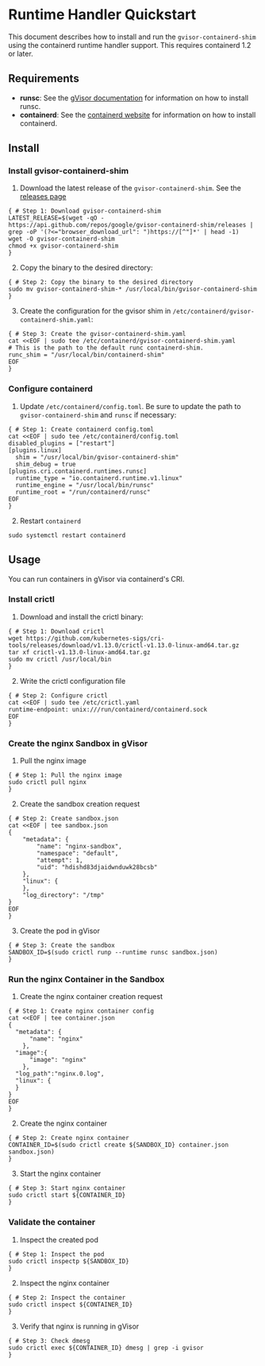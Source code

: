 # Runtime Handler Quickstart

This document describes how to install and run the `gvisor-containerd-shim`
using the containerd runtime handler support. This requires containerd 1.2 or
later.

## Requirements

- **runsc**: See the [gVisor documentation](https://github.com/google/gvisor) for information on how to install runsc.
- **containerd**: See the [containerd website](https://containerd.io/) for information on how to install containerd.

## Install

### Install gvisor-containerd-shim

1. Download the latest release of the `gvisor-containerd-shim`. See the
   [releases page](https://github.com/google/gvisor-containerd-shim/releases)

[embedmd]:# (../test/e2e/shim-install.sh shell /{ # Step 1/ /^}/)
```shell
{ # Step 1: Download gvisor-containerd-shim
LATEST_RELEASE=$(wget -qO - https://api.github.com/repos/google/gvisor-containerd-shim/releases | grep -oP '(?<="browser_download_url": ")https://[^"]*' | head -1)
wget -O gvisor-containerd-shim
chmod +x gvisor-containerd-shim
}
```

2. Copy the binary to the desired directory:

[embedmd]:# (../test/e2e/shim-install.sh shell /{ # Step 2/ /^}/)
```shell
{ # Step 2: Copy the binary to the desired directory
sudo mv gvisor-containerd-shim-* /usr/local/bin/gvisor-containerd-shim
}
```

3. Create the configuration for the gvisor shim in
   `/etc/containerd/gvisor-containerd-shim.yaml`:

[embedmd]:# (../test/e2e/shim-install.sh shell /{ # Step 3/ /^}/)
```shell
{ # Step 3: Create the gvisor-containerd-shim.yaml
cat <<EOF | sudo tee /etc/containerd/gvisor-containerd-shim.yaml
# This is the path to the default runc containerd-shim.
runc_shim = "/usr/local/bin/containerd-shim"
EOF
}
```

### Configure containerd

1. Update `/etc/containerd/config.toml`. Be sure to update the path to
   `gvisor-containerd-shim` and `runsc` if necessary:

[embedmd]:# (../test/e2e/runtime-handler/install.sh shell /{ # Step 1/ /^}/)
```shell
{ # Step 1: Create containerd config.toml
cat <<EOF | sudo tee /etc/containerd/config.toml
disabled_plugins = ["restart"]
[plugins.linux]
  shim = "/usr/local/bin/gvisor-containerd-shim"
  shim_debug = true
[plugins.cri.containerd.runtimes.runsc]
  runtime_type = "io.containerd.runtime.v1.linux"
  runtime_engine = "/usr/local/bin/runsc"
  runtime_root = "/run/containerd/runsc"
EOF
}
```

2. Restart `containerd`

```shell
sudo systemctl restart containerd
```

## Usage

You can run containers in gVisor via containerd's CRI.

### Install crictl

1. Download and install the crictl binary:

[embedmd]:# (../test/e2e/crictl-install.sh shell /{ # Step 1/ /^}/)
```shell
{ # Step 1: Download crictl
wget https://github.com/kubernetes-sigs/cri-tools/releases/download/v1.13.0/crictl-v1.13.0-linux-amd64.tar.gz
tar xf crictl-v1.13.0-linux-amd64.tar.gz
sudo mv crictl /usr/local/bin
}
```

2. Write the crictl configuration file

[embedmd]:# (../test/e2e/crictl-install.sh shell /{ # Step 2/ /^}/)
```shell
{ # Step 2: Configure crictl
cat <<EOF | sudo tee /etc/crictl.yaml
runtime-endpoint: unix:///run/containerd/containerd.sock
EOF
}
```

### Create the nginx Sandbox in gVisor

1. Pull the nginx image

[embedmd]:# (../test/e2e/runtime-handler/usage.sh shell /{ # Step 1/ /^}/)
```shell
{ # Step 1: Pull the nginx image
sudo crictl pull nginx
}
```

2. Create the sandbox creation request

[embedmd]:# (../test/e2e/runtime-handler/usage.sh shell /{ # Step 2/ /^EOF\n}/)
```shell
{ # Step 2: Create sandbox.json
cat <<EOF | tee sandbox.json
{
    "metadata": {
        "name": "nginx-sandbox",
        "namespace": "default",
        "attempt": 1,
        "uid": "hdishd83djaidwnduwk28bcsb"
    },
    "linux": {
    },
    "log_directory": "/tmp"
}
EOF
}
```

3. Create the pod in gVisor

[embedmd]:# (../test/e2e/runtime-handler/usage.sh shell /{ # Step 3/ /^}/)
```shell
{ # Step 3: Create the sandbox
SANDBOX_ID=$(sudo crictl runp --runtime runsc sandbox.json)
}
```

### Run the nginx Container in the Sandbox

1. Create the nginx container creation request

[embedmd]:# (../test/e2e/run-container.sh shell /{ # Step 1/ /^EOF\n}/)
```shell
{ # Step 1: Create nginx container config
cat <<EOF | tee container.json
{
  "metadata": {
      "name": "nginx"
    },
  "image":{
      "image": "nginx"
    },
  "log_path":"nginx.0.log",
  "linux": {
  }
}
EOF
}
```

2. Create the nginx container

[embedmd]:# (../test/e2e/run-container.sh shell /{ # Step 2/ /^}/)
```shell
{ # Step 2: Create nginx container
CONTAINER_ID=$(sudo crictl create ${SANDBOX_ID} container.json sandbox.json)
}
```

3. Start the nginx container

[embedmd]:# (../test/e2e/run-container.sh shell /{ # Step 3/ /^}/)
```shell
{ # Step 3: Start nginx container
sudo crictl start ${CONTAINER_ID}
}
```

### Validate the container

1. Inspect the created pod

[embedmd]:# (../test/e2e/validate.sh shell /{ # Step 1/ /^}/)
```shell
{ # Step 1: Inspect the pod
sudo crictl inspectp ${SANDBOX_ID}
}
```

2. Inspect the nginx container

[embedmd]:# (../test/e2e/validate.sh shell /{ # Step 2/ /^}/)
```shell
{ # Step 2: Inspect the container
sudo crictl inspect ${CONTAINER_ID}
}
```

3. Verify that nginx is running in gVisor

[embedmd]:# (../test/e2e/validate.sh shell /{ # Step 3/ /^}/)
```shell
{ # Step 3: Check dmesg
sudo crictl exec ${CONTAINER_ID} dmesg | grep -i gvisor
}
```
